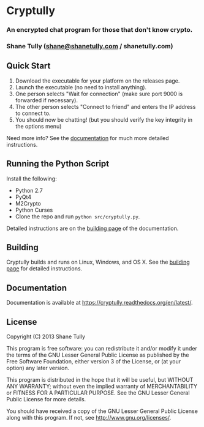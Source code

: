 Cryptully
=========

### An encrypted chat program for those that don't know crypto.
### Shane Tully (shane@shanetully.com / shanetully.com)

## Quick Start

1. Download the executable for your platform on the releases page.
2. Launch the executable (no need to install anything).
3. One person selects "Wait for connection" (make sure port 9000 is forwarded if necessary).
4. The other person selects "Connect to friend" and enters the IP address to connect to.
5. You should now be chatting! (but you should verify the key integrity in the options menu)

Need more info? See the [documentation](https://cryptully.readthedocs.org/en/latest/) for much more detailed instructions.

## Running the Python Script

Install the following:

* Python 2.7
* PyQt4
* M2Crypto
* Python Curses
* Clone the repo and run `python src/cryptully.py`.

Detailed instructions are on the [building page](https://cryptully.readthedocs.org/en/latest/building.html) of the documentation.

## Building

Cryptully builds and runs on Linux, Windows, and OS X. See the [building page](https://cryptully.readthedocs.org/en/latest/building.html) for detailed instructions.

## Documentation

Documentation is available at https://cryptully.readthedocs.org/en/latest/.

## License

Copyright (C) 2013 Shane Tully

This program is free software: you can redistribute it and/or modify
it under the terms of the GNU Lesser General Public License as published by
the Free Software Foundation, either version 3 of the License, or
(at your option) any later version.

This program is distributed in the hope that it will be useful,
but WITHOUT ANY WARRANTY; without even the implied warranty of
MERCHANTABILITY or FITNESS FOR A PARTICULAR PURPOSE.  See the
GNU Lesser General Public License for more details.

You should have received a copy of the GNU Lesser General Public License
along with this program.  If not, see <http://www.gnu.org/licenses/>.
